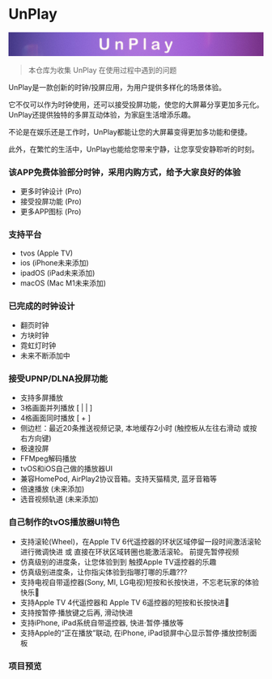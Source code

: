# UnPlay
![Banner](https://raw.githubusercontent.com/suaptv/UnPlay/main/images/UnPlay.jpg)
> 本仓库为收集 UnPlay 在使用过程中遇到的问题

UnPlay是一款创新的时钟/投屏应用，为用户提供多样化的场景体验。

它不仅可以作为时钟使用，还可以接受投屏功能，使您的大屏幕分享更加多元化。
UnPlay还提供独特的多屏互动体验，为家庭生活增添乐趣。

不论是在娱乐还是工作时，UnPlay都能让您的大屏幕变得更加多功能和便捷。

此外，在繁忙的生活中，UnPlay也能给您带来宁静，让您享受安静聆听的时刻。

### 该APP免费体验部分时钟，采用内购方式，给予大家良好的体验
- 更多时钟设计 (Pro)
- 接受投屏功能 (Pro)
- 更多APP图标 (Pro)

### 支持平台
- tvos (Apple TV)
- ios (iPhone未来添加)
- ipadOS (iPad未来添加)
- macOS (Mac M1未来添加)
  
### 已完成的时钟设计
- 翻页时钟
- 方块时钟
- 霓虹灯时钟
- 未来不断添加中

### 接受UPNP/DLNA投屏功能
- 支持多屏播放
- 3格画面并列播放 [ | | ]
- 4格画面同时播放 [ + ]
- 侧边栏：最近20条推送视频记录, 本地缓存2小时 (触控板从左往右滑动 或按右方向键)
- 极速投屏
- FFMpeg解码播放
- tvOS和iOS自己做的播放器UI
- 兼容HomePod, AirPlay2协议音箱。支持天猫精灵, 蓝牙音箱等
- 倍速播放 (未来添加)
- 选音视频轨道 (未来添加)

### 自己制作的tvOS播放器UI特色
- 支持滚轮(Wheel)，在Apple TV 6代遥控器的环状区域停留一段时间激活滚轮进行微调快进
  或 直接在环状区域转圈也能激活滚轮。
  前提先暂停视频
- 仿真级别的进度条，让您体验到到 触摸Apple TV遥控器的乐趣
- 仿真级别进度条，让你指尖体验到指哪打哪的乐趣???
- 支持电视自带遥控器(Sony, MI, LG电视)短按和长按快进，不忘老玩家的体验快乐🎉
- 支持Apple TV 4代遥控器和 Apple TV 6遥控器的短按和长按快进🎉
- 支持按暂停·播放键之后再, 滑动快进
- 支持iPhone, iPad系统自带遥控器, 快进·暂停·播放等
- 支持Apple的“正在播放”联动, 在iPhone, iPad锁屏中心显示暂停·播放控制面板

### 项目预览
